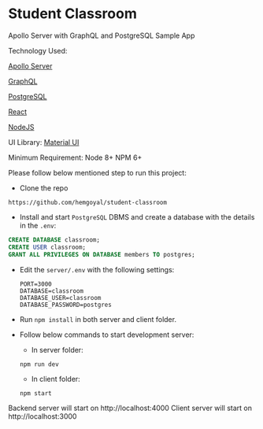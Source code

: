 # Student Classroom
Apollo Server with GraphQL and PostgreSQL Sample App

Technology Used:

[Apollo Server](https://www.apollographql.com/docs/apollo-server/)

[GraphQL](https://graphql.org/)

[PostgreSQL](https://www.postgresql.org/)

[React](https://reactjs.org/)

[NodeJS](https://nodejs.org/)

UI Library:
[Material UI](https://material-ui.com/)

Minimum Requirement:
Node 8+
NPM 6+

Please follow below mentioned step to run this project:

- Clone the repo
```shell
https://github.com/hemgoyal/student-classroom
```

- Install and start `PostgreSQL` DBMS and create a database with the details in the `.env`:
```sql
CREATE DATABASE classroom;
CREATE USER classroom;
GRANT ALL PRIVILEGES ON DATABASE members TO postgres;
```

- Edit the `server/.env` with the following settings:

  ```dosini
  PORT=3000
  DATABASE=classroom
  DATABASE_USER=classroom
  DATABASE_PASSWORD=postgres
  ```

- Run `npm install` in both server and client folder.

- Follow below commands to start development server:
  - In server folder:
  ```shell
  npm run dev
  ```
  - In client folder:
  ```shell
  npm start
  ```

Backend server will start on http://localhost:4000
Client server will start on http://localhost:3000
